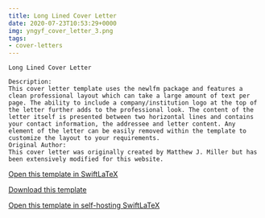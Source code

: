 ```yaml
---
title: Long Lined Cover Letter
date: 2020-07-23T10:53:29+0000
img: yngyf_cover_letter_3.png
tags:
- cover-letters
---
```

```
Long Lined Cover Letter

Description:
This cover letter template uses the newlfm package and features a clean professional layout which can take a large amount of text per page. The ability to include a company/institution logo at the top of the letter further adds to the professional look. The content of the letter itself is presented between two horizontal lines and contains your contact information, the addressee and letter content. Any element of the letter can be easily removed within the template to customize the layout to your requirements.
Original Author:
This cover letter was originally created by Matthew J. Miller but has been extensively modified for this website.
```
[Open this template in SwiftLaTeX](https://www.swiftlatex.com/project.html?import=https://swiftlatex.github.io/LaTeXBoilerPlate/zips/pqsss_cover_letter_3.zip&import_name=Long%20Lined%20Cover%20Letter)

[Download this template](https://swiftlatex.github.io/LaTeXBoilerPlate/zips/pqsss_cover_letter_3.zip)

[Open this template in self-hosting SwiftLaTeX](http://localhost:3011/project.html?import=https://swiftlatex.github.io/LaTeXBoilerPlate/zips/pqsss_cover_letter_3.zip&import_name=Long%20Lined%20Cover%20Letter)

